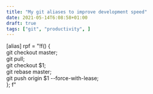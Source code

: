 ```yaml
---
title: "My git aliases to improve development speed"
date: 2021-05-14T6:08:58+01:00
draft: true
tags: ["git", "productivity", ]
---
```






[alias]
	rpf = "!f() { \
	git checkout master; \
	git pull; \
	git checkout $1; \
	git rebase master; \
	git push origin $1 --force-with-lease;	\
	}; f"